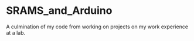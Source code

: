 # SRAMS_and_Arduino
A culmination of my code from working on projects on my work experience at a lab. 
